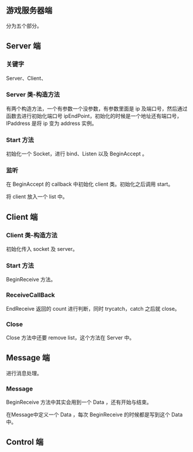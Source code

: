 ## 游戏服务器端
分为五个部分。


## Server 端
### 关键字
Server、Client、

### Server 类-构造方法
有两个构造方法，一个有参数一个没参数，有参数里面是 ip 及端口号，然后通过函数去进行初始化端口号 ipEndPoint，初始化的时候是一个地址还有端口号，IPaddress 是将 ip 变为 address 实例。

### Start 方法
初始化一个 Socket，进行 bind、Listen 以及 BeginAccept 。

### 监听
在 BeginAccept 的 callback 中初始化 client 类。初始化之后调用 start。

将 client 放入一个 list 中。

## Client 端
### Client 类-构造方法
初始化传入 socket 及 server。

### Start 方法
BeginReceive 方法。

### ReceiveCallBack
EndReceive 返回的 count 进行判断，同时 trycatch，catch 之后就 close。

### Close
Close 方法中还要 remove list，这个方法在 Server 中。

## Message 端
进行消息处理。
### Message 
BeginReceive 方法中其实会用到一个 Data ，还有开始与结束。

在Message中定义一个 Data ，每次 BeginReceive 的时候都是写到这个 Data 中。

## Control 端
